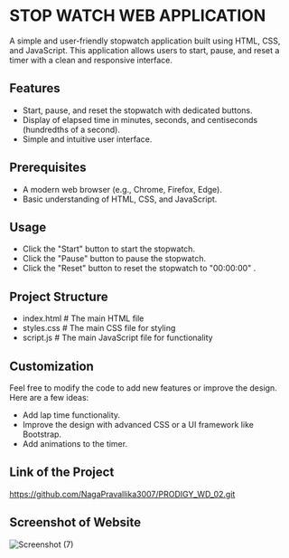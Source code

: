 # STOP WATCH WEB APPLICATION
A simple and user-friendly stopwatch application built using HTML, CSS, and JavaScript. This application allows users to start, pause, and reset a timer with a clean and responsive interface.

## Features
* Start, pause, and reset the stopwatch with dedicated buttons.
* Display of elapsed time in minutes, seconds, and centiseconds (hundredths of a second).
* Simple and intuitive user interface.

## Prerequisites
* A modern web browser (e.g., Chrome, Firefox, Edge).
* Basic understanding of HTML, CSS, and JavaScript.

## Usage
* Click the "Start" button to start the stopwatch.
* Click the "Pause" button to pause the stopwatch.
* Click the "Reset" button to reset the stopwatch to "00:00:00" .

## Project Structure

* index.html      # The main HTML file 
* styles.css      # The main CSS file for styling
* script.js       # The main JavaScript file for functionality

## Customization
Feel free to modify the code to add new features or improve the design. Here are a few ideas:

* Add lap time functionality.
* Improve the design with advanced CSS or a UI framework like Bootstrap.
* Add animations to the timer.

## Link of the Project
https://github.com/NagaPravallika3007/PRODIGY_WD_02.git

## Screenshot of Website

![Screenshot (7)](https://github.com/NagaPravallika3007/PRODIGY_WD_02/assets/171419600/0736f5fc-88e4-4724-89d4-e6c1403c8e85)

